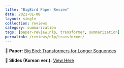 ```yaml
---
title: "BigBird Paper Review"
date: 2021-01-08
layout: single
collection: reviews
category: summarization
tags: [paper-review,nlp, transformer, summarization]
permalink: /reviews/nlp/transformer/
---
```


📝 **Paper:** [Big Bird: Transformers for Longer Sequences](https://arxiv.org/abs/2007.14062)



<!-- 📝 **Paper:** Glow-TTS: A Generative Flow for Text-to-Speech Synthesis  
🔍 **Summary:** This paper introduces a **flow-based** model for TTS, improving **robustness** compared to Tacotron. -->


📄 **Slides (Korean ver.):** [View Here](https://docs.google.com/presentation/d/1Gxi3R7mQpGPQjFe2YgjyMjfMabXcoCYx/edit?usp=sharing&ouid=116677507102760525154&rtpof=true&sd=true)






